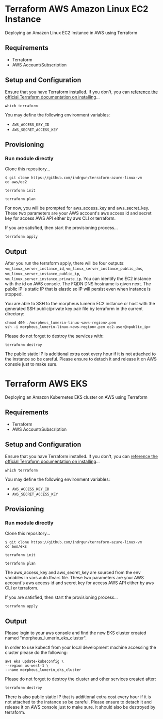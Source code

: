 # Terraform AWS Amazon Linux EC2 Instance

Deploying an Amazon Linux EC2 Instance in AWS using Terraform

## Requirements

- Terraform
- AWS Account/Subscription

## Setup and Configuration

Ensure that you have Terraform installed. If you don't, you can [reference the official Terraform documentation on installing](https://www.terraform.io/intro/getting-started/install.html)...

```
which terraform
```

You may define the following environment variables:

- `AWS_ACCESS_KEY_ID`
- `AWS_SECRET_ACCESS_KEY`

## Provisioning

### Run module directly

Clone this repository...
```
$ git clone https://github.com/indrgun/terraform-azure-linux-vm
cd aws/ec2
```

```
terraform init
```

```
terraform plan
```

For now, you will be prompted for aws_access_key and aws_secret_key.  These two parameters are your AWS account's aws access id and secret key for access AWS API either by aws CLI or terraform.

If you are satisfied, then start the provisioning process...

```
terraform apply
```

## Output
After you run the terraform apply, there will be four outputs: `vm_linux_server_instance_id`, `vm_linux_server_instance_public_dns`, `vm_linux_server_instance_public_ip`, `vm_linux_server_instance_private_ip`. You can identify the EC2 instance with the id on AWS console.  The FQDN DNS hostname is given next.  The public IP is static IP that is elastic so IP will persist even when instance is stopped.

You are able to SSH to the morpheus lumerin EC2 instance or host with the generated SSH public/private key pair file by terraform in the current directory:

```
chmod 400 ./morpheus_lumerin-linux-<aws-region>.pem
ssh -i morpheus_lumerin-linux-<aws-region>.pem ec2-user@<public_ip>
```

Please do not forget to destroy the services with:

```
terraform destroy
```

The public static IP is additional extra cost  every hour if it is not attached to the instance so be careful.
Please ensure to detach it and release it on AWS console just to make sure.

# Terraform AWS EKS

Deploying an Amazon Kubernetes EKS cluster on AWS using Terraform

## Requirements

- Terraform
- AWS Account/Subscription

## Setup and Configuration

Ensure that you have Terraform installed. If you don't, you can [reference the official Terraform documentation on installing](https://www.terraform.io/intro/getting-started/install.html)...

```
which terraform
```

You may define the following environment variables:

- `AWS_ACCESS_KEY_ID`
- `AWS_SECRET_ACCESS_KEY`

## Provisioning

### Run module directly

Clone this repository...
```
$ git clone https://github.com/indrgun/terraform-azure-linux-vm
cd aws/eks
```

```
terraform init
```

```
terraform plan
```

The aws_access_key and aws_secret_key are sourced from the env variables in vars.auto.tfvars file.  These two parameters are your AWS account's aws access id and secret key for access AWS API either by aws CLI or terraform.

If you are satisfied, then start the provisioning process...

```
terraform apply
```

## Output
Please login to your aws console and find the new EKS cluster created named "morpheus_lumerin_eks_cluster".

In order to use kubectl from your local development machine accessing the cluster please do the following:
```
aws eks update-kubeconfig \
--region us-west-1 \
--name morpheus_lumerin_eks_cluster
```

Please do not forget to destroy the cluster and other services created after:
```
terraform destroy
```

There is also public static IP that is additional extra cost every hour if it is not attached to the instance so be careful.
Please ensure to detach it and release it on AWS console just to make sure.  It should also be destroyed by terraform.


